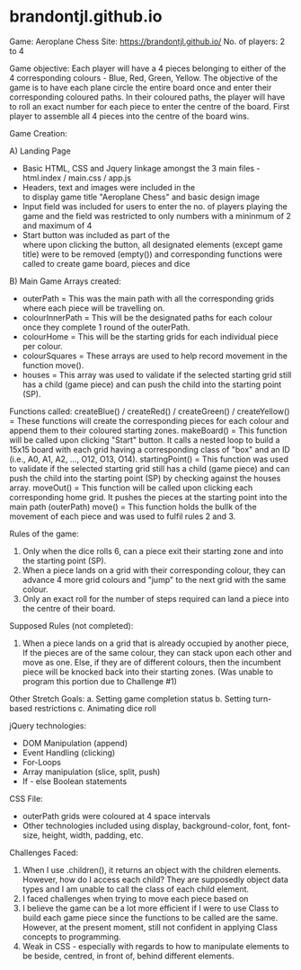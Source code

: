 # brandontjl.github.io

Game: Aeroplane Chess
Site: https://brandontjl.github.io/
No. of players: 2 to 4

Game objective:
Each player will have a 4 pieces belonging to either of the 4 corresponding colours - Blue, Red, Green, Yellow. The objective of the game is to have each plane circle the entire board once and enter their corresponding coloured paths. In their coloured paths, the player will have to roll an exact number for each piece to enter the centre of the board. First player to assemble all 4 pieces into the centre of the board wins.

Game Creation:

A) Landing Page
- Basic HTML, CSS and Jquery linkage amongst the 3 main files - html.index / main.css / app.js
- Headers, text and images were included in the <div> to display game title "Aeroplane Chess" and basic design image
- Input field was included for users to enter the no. of players playing the game and the field was restricted to only numbers with a mininmum of 2 and maximum of 4
- Start button was included as part of the <div> where upon clicking the button, all designated elements (except game title) were to be removed (empty()) and corresponding functions were called to create game board, pieces and dice

B) Main Game
Arrays created:
- outerPath = This was the main path with all the corresponding grids where each piece will be travelling on.
- colourInnerPath = This will be the designated paths for each colour once they complete 1 round of the outerPath.
- colourHome = This will be the starting grids for each individual piece per colour.
- colourSquares = These arrays are used to help record movement in the function move().
- houses = This array was used to validate if the selected starting grid still has a child (game piece) and can push the child into the starting point (SP).

Functions called:
createBlue() / createRed() / createGreen() / createYellow() = These functions will create the corresponding pieces for each colour and append them to their coloured starting zones.
makeBoard() = This function will be called upon clicking "Start" button. It calls a nested loop to build a 15x15 board with each grid having a corresponding class of "box" and an ID (i.e., A0, A1, A2, ..., O12, O13, O14).
startingPoint() = This function was used to validate if the selected starting grid still has a child (game piece) and can push the child into the starting point (SP) by checking against the houses array.
moveOut() = This function will be called upon clicking each corresponding home grid. It pushes the pieces at the starting point into the main path (outerPath)
move() = This function holds the bullk of the movement of each piece and was used to fulfil rules 2 and 3.

Rules of the game:
1. Only when the dice rolls 6, can a piece exit their starting zone and into the starting point (SP).
2. When a piece lands on a grid with their corresponding colour, they can advance 4 more grid colours and "jump" to the next grid with the same colour.
3. Only an exact roll for the number of steps required can land a piece into the centre of their board.

Supposed Rules (not completed):
1. When a piece lands on a grid that is already occupied by another piece,
If the pieces are of the same colour, they can stack upon each other and move as one. Else, if they are of different colours, then the incumbent piece will be knocked back into their starting zones. (Was unable to program this portion due to Challenge #1)

Other Stretch Goals:
a. Setting game completion status
b. Setting turn-based restrictions
c. Animating dice roll

jQuery technologies:
- DOM Manipulation (append)
- Event Handling (clicking)
- For-Loops
- Array manipulation (slice, split, push)
- If - else Boolean statements

CSS File:
- outerPath grids were coloured at 4 space intervals
- Other technologies included using display, background-color, font, font-size, height, width, padding, etc.

Challenges Faced:
1) When I use .children(), it returns an object with the children elements. However, how do I access each child? They are supposedly object data types and I am unable to call the class of each child element.
2) I faced challenges when trying to move each piece based on 
3) I believe the game can be a lot more efficient if I were to use Class to build each game piece since the functions to be called are the same. However, at the present moment, still not confident in applying Class concepts to programming.
4) Weak in CSS - especially with regards to how to manipulate elements to be beside, centred, in front of, behind different elements.


